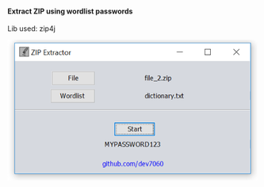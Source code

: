 #### Extract ZIP using wordlist passwords

Lib used: zip4j

![dev7060](https://github.com/dev7060/ZIP-Extractor/blob/main/img/img.png?raw=true)
